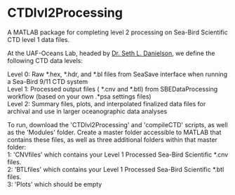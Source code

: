 # CTDlvl2Processing
A MATLAB package for completing level 2 processing on Sea-Bird Scientific CTD level 1 data files. 

At the UAF-Oceans Lab, headed by <a href="https://www.uaf.edu/cfos/people/faculty/detail/seth-danielson.php">Dr. Seth L. Danielson</a>, we define the following CTD data levels:

Level 0: Raw *.hex, *.hdr, and *.bl files from SeaSave interface when running a Sea-Bird 9/11 CTD system <br/>
Level 1: Processed output files ( *.cnv and *.btl) from SBEDataProcessing workflow (based on your own .*psa settings files) <br/>
Level 2: Summary files, plots, and interpolated finalized data files for archival and use in larger oceanographic data analyses <br/>

To run, download the 'CTDlvl2Processing' and 'compileCTD' scripts, as well as the 'Modules' folder. Create a master folder accessible to MATLAB that contains these files, as well as three additional folders within that master folder: </br>
1: 'CNVfiles' which contains your Level 1 Processed Sea-Bird Scientific *.cnv files. </br>
2: 'BTLfiles' which contains your Level 1 Processed Sea-Bird Scientific *.btl files. </br>
3: 'Plots' which should be empty </br>
